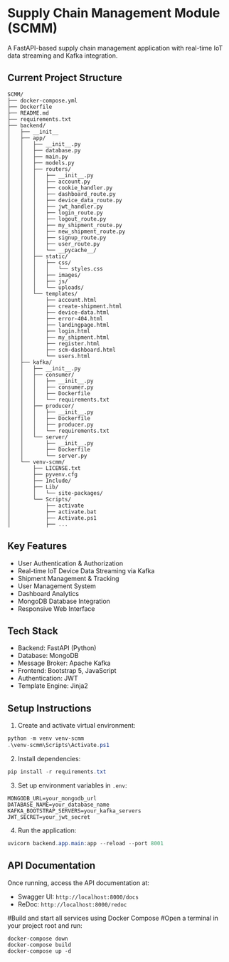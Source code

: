 # Supply Chain Management Module (SCMM)

A FastAPI-based supply chain management application with real-time IoT data streaming and Kafka integration.

## Current Project Structure
```
SCMM/
├── docker-compose.yml
├── Dockerfile
├── README.md
├── requirements.txt
├── backend/
│   ├── __init__
│   ├── app/
│   │   ├── __init__.py
│   │   ├── database.py
│   │   ├── main.py
│   │   ├── models.py
│   │   ├── routers/
│   │   │   ├── __init__.py
│   │   │   ├── account.py
│   │   │   ├── cookie_handler.py
│   │   │   ├── dashboard_route.py
│   │   │   ├── device_data_route.py
│   │   │   ├── jwt_handler.py
│   │   │   ├── login_route.py
│   │   │   ├── logout_route.py
│   │   │   ├── my_shipment_route.py
│   │   │   ├── new_shipment_route.py
│   │   │   ├── signup_route.py
│   │   │   ├── user_route.py
│   │   │   └── __pycache__/
│   │   ├── static/
│   │   │   ├── css/
│   │   │   │   └── styles.css
│   │   │   ├── images/
│   │   │   ├── js/
│   │   │   └── uploads/
│   │   └── templates/
│   │       ├── account.html
│   │       ├── create-shipment.html
│   │       ├── device-data.html
│   │       ├── error-404.html
│   │       ├── landingpage.html
│   │       ├── login.html
│   │       ├── my_shipment.html
│   │       ├── register.html
│   │       ├── scm-dashboard.html
│   │       └── users.html
│   ├── kafka/
│   │   ├── __init__.py
│   │   ├── consumer/
│   │   │   ├── __init__.py
│   │   │   ├── consumer.py
│   │   │   ├── Dockerfile
│   │   │   └── requirements.txt
│   │   ├── producer/
│   │   │   ├── __init__.py
│   │   │   ├── Dockerfile
│   │   │   ├── producer.py
│   │   │   └── requirements.txt
│   │   └── server/
│   │       ├── __init__.py
│   │       ├── Dockerfile
│   │       └── server.py
│   └── venv-scmm/
│       ├── LICENSE.txt
│       ├── pyvenv.cfg
│       ├── Include/
│       ├── Lib/
│       │   └── site-packages/
│       └── Scripts/
│           ├── activate
│           ├── activate.bat
│           ├── Activate.ps1
│           ├── ...
```

## Key Features
- User Authentication & Authorization
- Real-time IoT Device Data Streaming via Kafka
- Shipment Management & Tracking
- User Management System
- Dashboard Analytics
- MongoDB Database Integration
- Responsive Web Interface

## Tech Stack
- Backend: FastAPI (Python)
- Database: MongoDB
- Message Broker: Apache Kafka
- Frontend: Bootstrap 5, JavaScript
- Authentication: JWT
- Template Engine: Jinja2

## Setup Instructions

1. Create and activate virtual environment:
```powershell
python -m venv venv-scmm
.\venv-scmm\Scripts\Activate.ps1
```

2. Install dependencies:
```powershell
pip install -r requirements.txt
```

3. Set up environment variables in `.env`:
```env
MONGODB_URL=your_mongodb_url
DATABASE_NAME=your_database_name
KAFKA_BOOTSTRAP_SERVERS=your_kafka_servers
JWT_SECRET=your_jwt_secret
```

4. Run the application:
```powershell
uvicorn backend.app.main:app --reload --port 8001
```

## API Documentation
Once running, access the API documentation at:
- Swagger UI: `http://localhost:8000/docs`
- ReDoc: `http://localhost:8000/redoc`

#Build and start all services using Docker Compose
#Open a terminal in your project root and run:
```
docker-compose down
docker-compose build
docker-compose up -d
```
